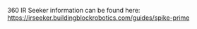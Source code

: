 360 IR Seeker information can be found here: https://irseeker.buildingblockrobotics.com/guides/spike-prime
